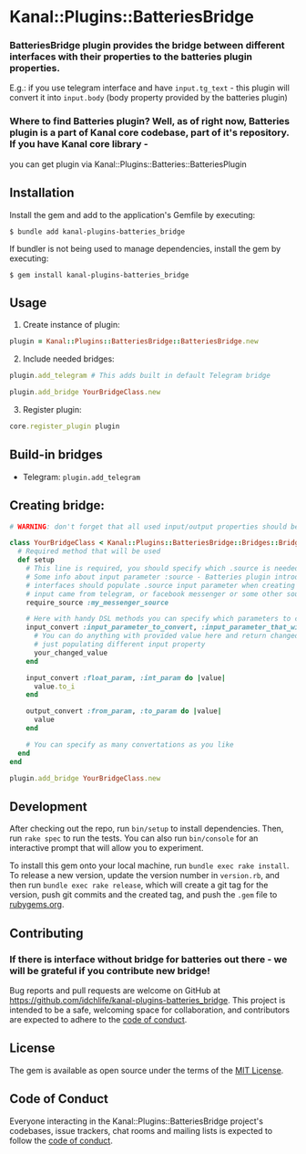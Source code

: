 # Kanal::Plugins::BatteriesBridge

### BatteriesBridge plugin provides the bridge between different interfaces with their properties to the batteries plugin properties.
E.g.: if you use telegram interface and have `input.tg_text` - this plugin will convert it into `input.body` (body property provided by the batteries plugin)

### Where to find Batteries plugin? Well, as of right now, Batteries plugin is a part of Kanal core codebase, part of it's repository. If you have Kanal core library -
you can get plugin via Kanal::Plugins::Batteries::BatteriesPlugin

## Installation

Install the gem and add to the application's Gemfile by executing:

    $ bundle add kanal-plugins-batteries_bridge

If bundler is not being used to manage dependencies, install the gem by executing:

    $ gem install kanal-plugins-batteries_bridge

## Usage

1. Create instance of plugin:

```rb
plugin = Kanal::Plugins::BatteriesBridge::BatteriesBridge.new
```

2. Include needed bridges:

```rb
plugin.add_telegram # This adds built in default Telegram bridge

plugin.add_bridge YourBridgeClass.new
```

3. Register plugin: 

```rb
core.register_plugin plugin
```

## Build-in bridges

- Telegram: `plugin.add_telegram`

## Creating bridge:

```rb
# WARNING: don't forget that all used input/output properties should be registered!

class YourBridgeClass < Kanal::Plugins::BatteriesBridge::Bridges::Bridge
  # Required method that will be used
  def setup
    # This line is required, you should specify which .source is needed for this bridge to work
    # Some info about input parameter :source - Batteries plugin introduced this parameter and ALL
    # interfaces should populate .source input parameter when creating input. Thanks to this we can determine whether
    # input came from telegram, or facebook messenger or some other source.
    require_source :my_messenger_source

    # Here with handy DSL methods you can specify which parameters to convert
    input_convert :input_parameter_to_convert, :input_parameter_that_will_be_populated do |value_of_input_parameter|
      # You can do anything with provided value here and return changed value, or return unchanged value for the sake of
      # just populating different input property
      your_changed_value
    end

    input_convert :float_param, :int_param do |value|
      value.to_i
    end

    output_convert :from_param, :to_param do |value|
      value
    end

    # You can specify as many convertations as you like
  end
end

plugin.add_bridge YourBridgeClass.new
```

## Development

After checking out the repo, run `bin/setup` to install dependencies. Then, run `rake spec` to run the tests. You can also run `bin/console` for an interactive prompt that will allow you to experiment.

To install this gem onto your local machine, run `bundle exec rake install`. To release a new version, update the version number in `version.rb`, and then run `bundle exec rake release`, which will create a git tag for the version, push git commits and the created tag, and push the `.gem` file to [rubygems.org](https://rubygems.org).

## Contributing

### If there is interface without bridge for batteries out there - we will be grateful if you contribute new bridge!

Bug reports and pull requests are welcome on GitHub at https://github.com/idchlife/kanal-plugins-batteries_bridge. This project is intended to be a safe, welcoming space for collaboration, and contributors are expected to adhere to the [code of conduct](https://github.com/idchlife/kanal-plugins-batteries_bridge/blob/main/CODE_OF_CONDUCT.md).

## License

The gem is available as open source under the terms of the [MIT License](https://opensource.org/licenses/MIT).

## Code of Conduct

Everyone interacting in the Kanal::Plugins::BatteriesBridge project's codebases, issue trackers, chat rooms and mailing lists is expected to follow the [code of conduct](https://github.com/idchlife/kanal-plugins-batteries_bridge/blob/main/CODE_OF_CONDUCT.md).
